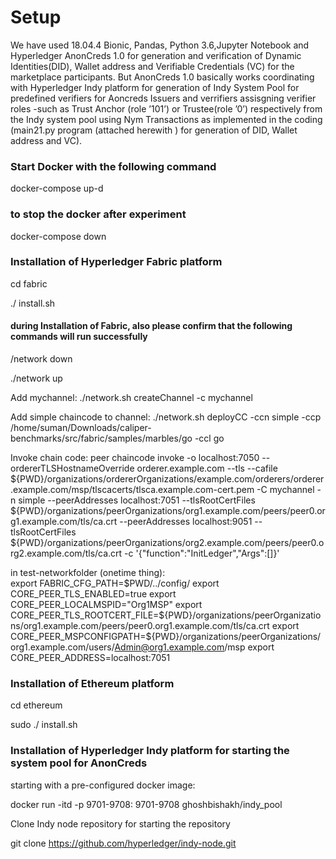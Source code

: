 # Setup
We have used 18.04.4 Bionic, Pandas, Python 3.6,Jupyter Notebook and Hyperledger AnonCreds 1.0 for generation and verification of Dynamic Identities(DID), Wallet address and Verifiable Credentials (VC) for the marketplace participants. 
But AnonCreds 1.0 basically works coordinating with Hyperledger Indy platform for generation of Indy System Pool for predefined verifiers for Aoncreds Issuers and verrifiers assisgning verifier roles -such as Trust Anchor (role ’101’)
or Trustee(role ’0’) respectively from the Indy system pool using Nym Transactions as implemented in the coding (main21.py program (attached herewith ) for generation of DID, Wallet address and VC).

### Start Docker with the following command

docker-compose up-d

### to stop the docker after experiment 
docker-compose down

### Installation of Hyperledger Fabric platform 
cd fabric

./ install.sh

####  during Installation of Fabric, also please confirm that the following commands will run successfully
/network down

./network up

Add mychannel:
./network.sh createChannel -c mychannel

Add simple chaincode to channel:
./network.sh deployCC -ccn simple -ccp /home/suman/Downloads/caliper-benchmarks/src/fabric/samples/marbles/go -ccl go

Invoke chain code:
peer chaincode invoke -o localhost:7050 --ordererTLSHostnameOverride orderer.example.com --tls --cafile 
${PWD}/organizations/ordererOrganizations/example.com/orderers/orderer.example.com/msp/tlscacerts/tlsca.example.com-cert.pem -C mychannel -n simple --peerAddresses localhost:7051 --tlsRootCertFiles ${PWD}/organizations/peerOrganizations/org1.example.com/peers/peer0.org1.example.com/tls/ca.crt --peerAddresses localhost:9051 --tlsRootCertFiles 
${PWD}/organizations/peerOrganizations/org2.example.com/peers/peer0.org2.example.com/tls/ca.crt -c '{"function":"InitLedger","Args":[]}'

 
in test-networkfolder (onetime thing):  
export FABRIC_CFG_PATH=$PWD/../config/
export CORE_PEER_TLS_ENABLED=true
export CORE_PEER_LOCALMSPID="Org1MSP"
export CORE_PEER_TLS_ROOTCERT_FILE=${PWD}/organizations/peerOrganizations/org1.example.com/peers/peer0.org1.example.com/tls/ca.crt
export CORE_PEER_MSPCONFIGPATH=${PWD}/organizations/peerOrganizations/org1.example.com/users/Admin@org1.example.com/msp
export CORE_PEER_ADDRESS=localhost:7051

### Installation of Ethereum platform 
cd ethereum

sudo ./ install.sh

### Installation of Hyperledger Indy platform for starting the system pool for AnonCreds
starting with a pre-configured docker image:

docker run -itd -p 9701-9708: 9701-9708 ghoshbishakh/indy_pool

Clone Indy node repository for starting the repository

git clone https://github.com/hyperledger/indy-node.git
